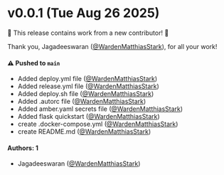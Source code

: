 # v0.0.1 (Tue Aug 26 2025)

:tada: This release contains work from a new contributor! :tada:

Thank you, Jagadeeswaran ([@WardenMatthiasStark](https://github.com/WardenMatthiasStark)), for all your work!

#### ⚠️ Pushed to `main`

- Added deploy.yml file ([@WardenMatthiasStark](https://github.com/WardenMatthiasStark))
- Added release.yml file ([@WardenMatthiasStark](https://github.com/WardenMatthiasStark))
- Added deploy.sh file ([@WardenMatthiasStark](https://github.com/WardenMatthiasStark))
- Added .autorc file ([@WardenMatthiasStark](https://github.com/WardenMatthiasStark))
- Added amber.yaml secrets file ([@WardenMatthiasStark](https://github.com/WardenMatthiasStark))
- Added flask quickstart ([@WardenMatthiasStark](https://github.com/WardenMatthiasStark))
- create .docker-compose.yml ([@WardenMatthiasStark](https://github.com/WardenMatthiasStark))
- create README.md ([@WardenMatthiasStark](https://github.com/WardenMatthiasStark))

#### Authors: 1

- Jagadeeswaran ([@WardenMatthiasStark](https://github.com/WardenMatthiasStark))
